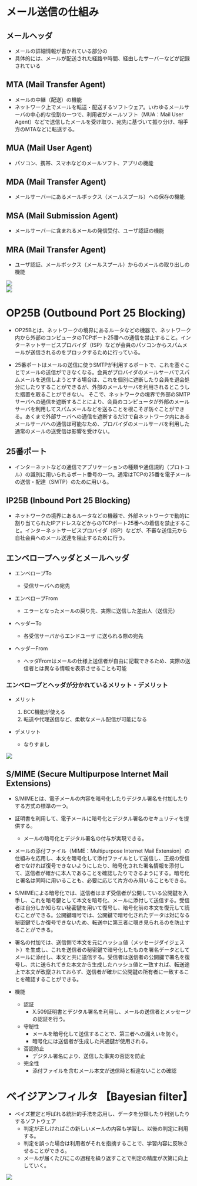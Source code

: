 # メール送信の仕組み

## メールヘッダ
- メールの詳細情報が書かれている部分の
- 具体的には、メールが配送された経路や時間、経由したサーバーなどが記録されている

## MTA (Mail Transfer Agent)
- メールの中継（配送）の機能
- ネットワーク上でメールを転送・配送するソフトウェア。いわゆるメールサーバの中心的な役割の一つで、利用者がメールソフト（MUA：Mail User Agent）などで送信したメールを受け取り、宛先に基づいて振り分け、相手方のMTAなどに転送する。


## MUA (Mail User Agent)
- パソコン、携帯、スマホなどのメールソフト、アプリの機能

## MDA (Mail Transfer Agent)
- メールサーバ―にあるメールボックス（メールスプール）への保存の機能

## MSA (Mail Submission Agent)
- メールサーバ―に含まれるメールの発信受付、ユーザ認証の機能

## MRA (Mail Transfer Agent)
- ユーザ認証、メールボックス（メールスプール）からのメールの取り出しの機能

![](../../PICTURE\Mail\mail-image-01.png)  
![](../../PICTURE\Mail\mail-image-02.png)  




# OP25B (Outbound Port 25 Blocking)
- OP25Bとは、ネットワークの境界にあるルータなどの機器で、ネットワーク内から外部のコンピュータのTCPポート25番への通信を禁止すること。インターネットサービスプロバイダ（ISP）などが会員のパソコンからスパムメールが送信されるのをブロックするために行っている。

- 25番ポートはメールの送信に使うSMTPが利用するポートで、これを塞ぐことでメールの送信ができなくなる。会員がプロバイダのメールサーバでスパムメールを送信しようとする場合は、これを個別に遮断したり会員を退会処分にしたりすることができるが、外部のメールサーバを利用されるとこうした措置を取ることができない。
そこで、ネットワークの境界で外部のSMTPサーバへの通信を遮断することにより、会員のコンピュータが外部のメールサーバを利用してスパムメールなどを送ることを根こそぎ防ぐことができる。あくまで外部サーバへの通信を遮断するだけで自ネットワーク内にあるメールサーバへの通信は可能なため、プロバイダのメールサーバを利用した通常のメールの送受信は影響を受けない。


## 25番ポート
- インターネットなどの通信でアプリケーションの種類や通信規約（プロトコル）の識別に用いられるポート番号の一つ。通常はTCPの25番を電子メールの送信・配達（SMTP）のために用いる。

## IP25B (Inbound Port 25 Blocking)
- ネットワークの境界にあるルータなどの機器で、外部ネットワークで動的に割り当てられたIPアドレスなどからのTCPポート25番への着信を禁止すること。インターネットサービスプロバイダ（ISP）などが、不審な送信元から自社会員へのメール送達を阻止するために行う。




## エンベロープヘッダとメールヘッダ
- エンベロープTo
    - 受信サーバへの宛先

- エンベロープFrom
    - エラーとなったメールの戻り先、実際に送信した差出人（送信元）

-  ヘッダーTo
    - 各受信サーバからエンドユーザ に送られる際の宛先

- ヘッダーFrom
    - ヘッダFromはメールの仕様上送信者が自由に記載できるため、実際の送信者とは異なる情報を表示させることも可能 

### エンベロープとヘッダが分かれているメリット・デメリット

- メリット
    1. BCC機能が使える
    1. 転送や代理送信など、柔軟なメール配信が可能になる

- デメリット  
    - なりすまし


![](../../PICTURE\Mail\envelop_head.png)


## S/MIME (Secure Multipurpose Internet Mail Extensions)
- S/MIMEとは、電子メールの内容を暗号化したりデジタル署名を付加したりする方式の標準の一つ。
- 証明書を利用して、電子メールに暗号化とデジタル署名のセキュリティを提供する。
    - メールの暗号化とデジタル署名の付与が実現できる。

- メールの添付ファイル（MIME：Multipurpose Internet Mail Extension）の仕組みを応用し、本文を暗号化して添付ファイルとして送信し、正規の受信者でなければ復号できないようにしたり、暗号化された署名情報を添付して、送信者が確かに本人であることを確認したりできるようにする。暗号化と署名は同時に用いることも、必要に応じて片方のみ用いることもできる。

- S/MIMEによる暗号化では、送信者はまず受信者が公開している公開鍵を入手し、これを暗号鍵として本文を暗号化、メールに添付して送信する。受信者は自分しか知らない秘密鍵を用いて復号し、暗号化前の本文を復元して読むことができる。公開鍵暗号では、公開鍵で暗号化されたデータは対になる秘密鍵でしか復号できないため、転送中に第三者に覗き見られるのを防止することができる。

- 署名の付加では、送信側で本文を元にハッシュ値（メッセージダイジェスト）を生成し、これを送信者の秘密鍵で暗号化したものを署名データとしてメールに添付し、本文と共に送信する。受信者は送信者の公開鍵で署名を復号し、共に送られてきた本文から生成したハッシュ値と一致すれば、転送途上で本文が改竄されておらず、送信者が確かに公開鍵の所有者に一致することを確認することができる。


- 機能
    - 認証  
        - X.509証明書とデジタル署名を利用し、メールの送信者とメッセージの認証を行う。  
    - 守秘性  
        - メールを暗号化して送信することで、第三者への漏えいを防ぐ。  
        - 暗号化には送信者が生成した共通鍵が使用される。
    - 否認防止
        - デジタル署名により、送信した事実の否認を防止
    - 完全性
        - 添付ファイルを含むメール本文が送信時と相違ないことの確認



# ベイジアンフィルタ 【Bayesian filter】
- ベイズ推定と呼ばれる統計的手法を応用し、データを分類したり判別したりするソフトウェア
    - 判定が正しければこの新しいメールの内容も学習し、以後の判定に利用する。
    - 判定を誤った場合は利用者がそれを指摘することで、学習内容に反映させることができる。
    - メールが届くたびにこの過程を繰り返すことで判定の精度が次第に向上していく。

![](../../PICTURE/Mail/Bayesian_filter.png)



